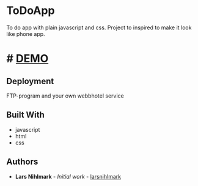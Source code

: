# ToDoApp

To do app with plain javascript and css. Project to inspired to make it look like phone app.

# # [DEMO](https://larsnihlmark.github.io/ToDoApp/)


## Deployment

FTP-program and your own webbhotel service

## Built With

* javascript
* html
* css

## Authors

* **Lars Nihlmark** - *Initial work* - [larsnihlmark](https://github.com/Larsnihlmark)


## 
